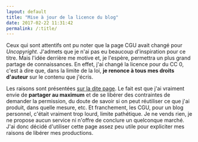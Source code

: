 ```yaml
---
layout: default
title: "Mise à jour de la licence du blog"
date: 2017-02-22 11:31:42
permalink: /:title/
---
```

Ceux qui sont attentifs ont pu noter que la page CGU avait changé pour *Uncopyright*. J'admets que je n'ai pas eu beaucoup d'inspiration pour ce titre. Mais l'idée derrière me motive et, je l'espère, permettra un plus grand partage de connaissances. En effet, j'ai changé la licence pour du CC 0, c'est à dire que, dans la limite de la loi, **je renonce à tous mes droits d'auteur** sur le contenu que j'écris.

Les raisons sont présentées [sur la dite page](https://informaticienzero.github.io/uncopyright/). Le fait est que j'ai vraiment envie de **partager au maximum** et de se libérer des contraintes de demander la permission, du doute de savoir si on peut réutiliser ce que j'ai produit, dans quelle mesure, etc. Et franchement, les CGU, pour un blog personnel, c'était vraiment trop lourd, limite pathétique. Je ne vends rien, je ne propose aucun service ni n'offre de conclure un quelconque marché. J'ai donc décidé d'utiliser cette page assez peu utile pour expliciter mes raisons de libérer mes productions.